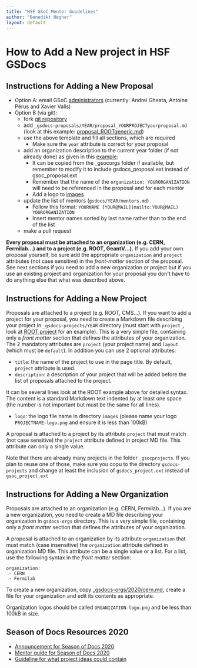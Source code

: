 ```yaml
---
title: "HSF GSoC Mentor Guidelines"
author: "Benedikt Hegner"
layout: default
---
```


# How to Add a New project in HSF GSDocs

## Instructions for Adding a New Proposal

 * Option A: email GSoC [administrators](mailto:hsf-gsdocs-admin@googlegroups.com) (currently: Andrei Gheata, Antoine Pérus and Xavier Valls)
 * Option B (via git): 
   * fork [git repository](https://github.com/HEP-SF/hep-sf.github.io) 
   * add `_gsdocs-proposals/YEAR/proposal_YOURPROJECTyourproposal.md` (look at this example: [proposal_ROOTgeneric.md](https://raw.githubusercontent.com/HSF/hsf.github.io/master/_gsdocs-proposals/2020/proposal_ROOTgeneric.md))
   * use the above template and fill all sections, which are required
      * Make sure the `year` attribute is correct for your proposal
   * add an organization description to the current year folder (if not already done) as given in this [example](https://raw.githubusercontent.com/HSF/hsf.github.io/master/_gsdocs-orgs/2020/cern.md):
      * It can be copied from the _gsocorgs folder if available, but remember to modify it to include gsdocs_proposal.ext instead of gsoc_proposal.ext 
      * Remember that the name of the `organization: YOURORGANIZATION` will need to be referenced in the proposal and for each mentor
      * Add a logo to [images](https://github.com/HSF/hsf.github.io/tree/master/images)
   * update the list of mentors (`gsdocs/YEAR/mentors.md`)
      * Follow this format: `YOURNAME [YOUR@MAIL](mailto:YOUR@MAIL) YOURORGANIZATION`
      * Insert mentor names sorted by last name rather than to the end of the list
   * make a pull request

**Every proposal must be attached to an organization (e.g. CERN, Fermilab...) and to a project (e.g. ROOT, GeantV...).** If you add your own proposal yourself, be sure add the appropriate `organization` and `project` attributes (not case sensitive) in the *front-matter* section of the proposal. See next sections if you need to add a new organization or project but if you use an existing project and organization for your proposal you don't have to do anything else that what was described above.
   
## Instructions for Adding a New Project

Proposals are attached to a project (e.g. ROOT, CMS...). If you want to add a project for your proposal, you need to create 
a Markdown file describing your project in `_gsdocs-projects/YEAR` directory (must start with `project_`,
look at [ROOT project](https://raw.githubusercontent.com/HSF/hsf.github.io/master/_gsdocs-projects/2020/project_ROOT.md) for an example).
This is a very simple file, containing only a *front matter* section that defines the attributes of
your organization. The 2 mandatory attributes are `project` (your project name) and `layout` (which must be `default`).
In addition you can use 2 optional attributes:

* `title`: the name of the project to use in the page title. By default, `project` attribute is used.
* `description`: a description of your project that will be added before the list of proposals attached to the project.

It can be several lines look at the ROOT example above for detailed syntax. The content is a standard Markdown text indented by at least one space (the number is not important but must be the same for all lines).

* `logo`: the logo file name in directory `images` (please name your logo `PROJECTNAME-logo.png` and ensure it is less than 100kB)

A proposal is attached to a project by its attribute `project` that must match (not case sensitive) the `project`
attribute defined in project MD file. This attribute can only a single value.

Note that there are already many projects in the folder `_gsocprojects`. If you plan to reuse one of those, make sure you copu to the directory `gsdocs-projects` and change at least the inclusion of `gsdocs_project.ext` instead of `gsoc_project.ext`

## Instructions for Adding a New Organization

Proposals are attached to an organization (e.g. CERN, Fermilab...). If you are a new organization, you need to create 
a MD file describing your organization in `gsdocs-orgs` directory. This is a very simple file, containing only a
*front matter* section that defines the attributes of your organization.

A proposal is attached to an organization by its attribute `organization` that must match (case insensitive) the
`organization` attribute defined in organization MD file. This attribute can be a single value or a list. For a
list, use the following syntax in the *front matter* section:

```
organization:
 - CERN
 - Fermilab
```

To create a new organization, copy
[_gsdocs-orgs/2020/cern.md](https://raw.githubusercontent.com/HSF/hsf.github.io/master/_gsdocs-orgs/2020/cern.md), create a file for your organization and edit its contents as appropriate.

Organization logos should be called `ORGANIZATION-logo.png` and be less than 100kB in size.

## Season of Docs Resources 2020

 * [Announcement for Season of Docs 2020](https://groups.google.com/forum/#!topic/season-of-docs-announce/x04Gl7D4dm8)
 * [Mentor guide for Season of Docs 2020](https://developers.google.com/season-of-docs/docs/mentor-guide)
 * [Guideline for what project ideas could contain](https://developers.google.com/season-of-docs/docs/project-ideas)

